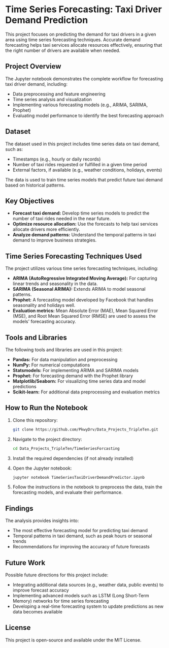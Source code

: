 # Time Series Forecasting: Taxi Driver Demand Prediction

This project focuses on predicting the demand for taxi drivers in a given area using time series forecasting techniques. Accurate demand forecasting helps taxi services allocate resources effectively, ensuring that the right number of drivers are available when needed.

## Project Overview

The Jupyter notebook demonstrates the complete workflow for forecasting taxi driver demand, including:
- Data preprocessing and feature engineering
- Time series analysis and visualization
- Implementing various forecasting models (e.g., ARIMA, SARIMA, Prophet)
- Evaluating model performance to identify the best forecasting approach

## Dataset

The dataset used in this project includes time series data on taxi demand, such as:
- Timestamps (e.g., hourly or daily records)
- Number of taxi rides requested or fulfilled in a given time period
- External factors, if available (e.g., weather conditions, holidays, events)

The data is used to train time series models that predict future taxi demand based on historical patterns.

## Key Objectives

- **Forecast taxi demand:** Develop time series models to predict the number of taxi rides needed in the near future.
- **Optimize resource allocation:** Use the forecasts to help taxi services allocate drivers more efficiently.
- **Analyze demand patterns:** Understand the temporal patterns in taxi demand to improve business strategies.

## Time Series Forecasting Techniques Used

The project utilizes various time series forecasting techniques, including:
- **ARIMA (AutoRegressive Integrated Moving Average):** For capturing linear trends and seasonality in the data.
- **SARIMA (Seasonal ARIMA):** Extends ARIMA to model seasonal patterns.
- **Prophet:** A forecasting model developed by Facebook that handles seasonality and holidays well.
- **Evaluation metrics:** Mean Absolute Error (MAE), Mean Squared Error (MSE), and Root Mean Squared Error (RMSE) are used to assess the models' forecasting accuracy.

## Tools and Libraries

The following tools and libraries are used in this project:
- **Pandas:** For data manipulation and preprocessing
- **NumPy:** For numerical computations
- **Statsmodels:** For implementing ARIMA and SARIMA models
- **Prophet:** For forecasting demand with the Prophet library
- **Matplotlib/Seaborn:** For visualizing time series data and model predictions
- **Scikit-learn:** For additional data preprocessing and evaluation metrics

## How to Run the Notebook

1. Clone this repository:
   ```bash
   git clone https://github.com/PkwyDrv/Data_Projects_TripleTen.git

2. Navigate to the project directory:
   ```bash
   cd Data_Projects_TripleTen/TimeSeriesForcasting
   
3. Install the required dependencies (if not already installed)

4. Open the Jupyter notebook:
   ```bash
   jupyter notebook TimeSeriesTaxiDriverDemandPredictor.ipynb

5. Follow the instructions in the notebook to preprocess the data, train the forecasting models, and evaluate their performance.

## Findings
The analysis provides insights into:

- The most effective forecasting model for predicting taxi demand
- Temporal patterns in taxi demand, such as peak hours or seasonal trends
- Recommendations for improving the accuracy of future forecasts

## Future Work
Possible future directions for this project include:

- Integrating additional data sources (e.g., weather data, public events) to improve forecast accuracy
- Implementing advanced models such as LSTM (Long Short-Term Memory) networks for time series forecasting
- Developing a real-time forecasting system to update predictions as new data becomes available

## License
This project is open-source and available under the MIT License.
